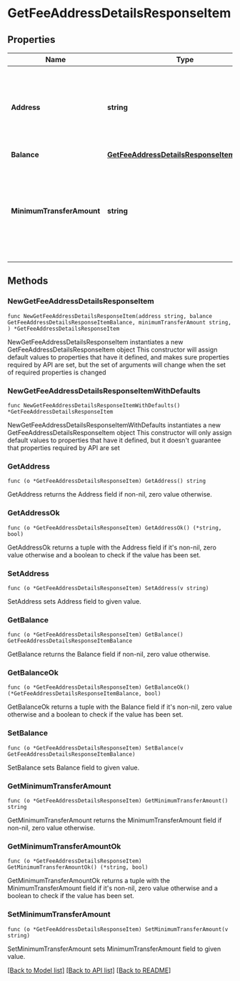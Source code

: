 # GetFeeAddressDetailsResponseItem

## Properties

Name | Type | Description | Notes
------------ | ------------- | ------------- | -------------
**Address** | **string** | Represents the specific fee address, which is always automatically generated. Users must fund it. | 
**Balance** | [**GetFeeAddressDetailsResponseItemBalance**](GetFeeAddressDetailsResponseItemBalance.md) |  | 
**MinimumTransferAmount** | **string** | Represents the minimum transfer amount of the currency in the &#x60;fromAddress&#x60; that can be allowed for an automatic forwarding. | 

## Methods

### NewGetFeeAddressDetailsResponseItem

`func NewGetFeeAddressDetailsResponseItem(address string, balance GetFeeAddressDetailsResponseItemBalance, minimumTransferAmount string, ) *GetFeeAddressDetailsResponseItem`

NewGetFeeAddressDetailsResponseItem instantiates a new GetFeeAddressDetailsResponseItem object
This constructor will assign default values to properties that have it defined,
and makes sure properties required by API are set, but the set of arguments
will change when the set of required properties is changed

### NewGetFeeAddressDetailsResponseItemWithDefaults

`func NewGetFeeAddressDetailsResponseItemWithDefaults() *GetFeeAddressDetailsResponseItem`

NewGetFeeAddressDetailsResponseItemWithDefaults instantiates a new GetFeeAddressDetailsResponseItem object
This constructor will only assign default values to properties that have it defined,
but it doesn't guarantee that properties required by API are set

### GetAddress

`func (o *GetFeeAddressDetailsResponseItem) GetAddress() string`

GetAddress returns the Address field if non-nil, zero value otherwise.

### GetAddressOk

`func (o *GetFeeAddressDetailsResponseItem) GetAddressOk() (*string, bool)`

GetAddressOk returns a tuple with the Address field if it's non-nil, zero value otherwise
and a boolean to check if the value has been set.

### SetAddress

`func (o *GetFeeAddressDetailsResponseItem) SetAddress(v string)`

SetAddress sets Address field to given value.


### GetBalance

`func (o *GetFeeAddressDetailsResponseItem) GetBalance() GetFeeAddressDetailsResponseItemBalance`

GetBalance returns the Balance field if non-nil, zero value otherwise.

### GetBalanceOk

`func (o *GetFeeAddressDetailsResponseItem) GetBalanceOk() (*GetFeeAddressDetailsResponseItemBalance, bool)`

GetBalanceOk returns a tuple with the Balance field if it's non-nil, zero value otherwise
and a boolean to check if the value has been set.

### SetBalance

`func (o *GetFeeAddressDetailsResponseItem) SetBalance(v GetFeeAddressDetailsResponseItemBalance)`

SetBalance sets Balance field to given value.


### GetMinimumTransferAmount

`func (o *GetFeeAddressDetailsResponseItem) GetMinimumTransferAmount() string`

GetMinimumTransferAmount returns the MinimumTransferAmount field if non-nil, zero value otherwise.

### GetMinimumTransferAmountOk

`func (o *GetFeeAddressDetailsResponseItem) GetMinimumTransferAmountOk() (*string, bool)`

GetMinimumTransferAmountOk returns a tuple with the MinimumTransferAmount field if it's non-nil, zero value otherwise
and a boolean to check if the value has been set.

### SetMinimumTransferAmount

`func (o *GetFeeAddressDetailsResponseItem) SetMinimumTransferAmount(v string)`

SetMinimumTransferAmount sets MinimumTransferAmount field to given value.



[[Back to Model list]](../README.md#documentation-for-models) [[Back to API list]](../README.md#documentation-for-api-endpoints) [[Back to README]](../README.md)


